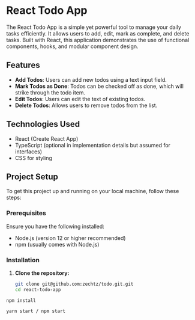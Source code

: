 # React Todo App

The React Todo App is a simple yet powerful tool to manage your daily tasks efficiently. It allows users to add, edit, mark as complete, and delete tasks. Built with React, this application demonstrates the use of functional components, hooks, and modular component design.

## Features

- **Add Todos**: Users can add new todos using a text input field.
- **Mark Todos as Done**: Todos can be checked off as done, which will strike through the todo item.
- **Edit Todos**: Users can edit the text of existing todos.
- **Delete Todos**: Allows users to remove todos from the list.

## Technologies Used

- React (Create React App)
- TypeScript (optional in implementation details but assumed for interfaces)
- CSS for styling

## Project Setup

To get this project up and running on your local machine, follow these steps:

### Prerequisites

Ensure you have the following installed:

- Node.js (version 12 or higher recommended)
- npm (usually comes with Node.js)

### Installation

1. **Clone the repository:**

   ```bash
   git clone git@github.com:zechtz/todo.git.git
   cd react-todo-app
   ```

```
npm install
```

```
yarn start / npm start
```
